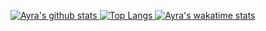 [![Ayra's github stats](https://github-readme-stats.vercel.app/api?username=AyraHikari&count_private=true&show_icons=true&hide_border=true) ![Top Langs](https://github-readme-stats.vercel.app/api/top-langs/?username=AyraHikari&langs_count=8&layout=compact&hide_border=true) ![Ayra's wakatime stats](https://github-readme-stats.vercel.app/api/wakatime?username=AyraHikari)](https://github.com/AyraHikari)
